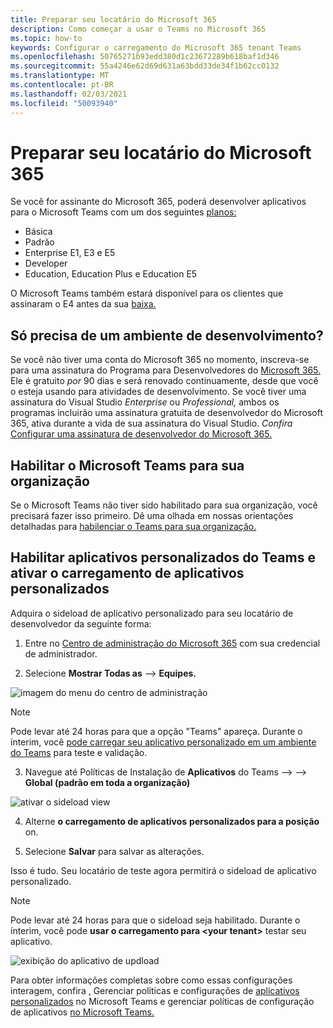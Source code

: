 ```yaml
---
title: Preparar seu locatário do Microsoft 365
description: Como começar a usar o Teams no Microsoft 365
ms.topic: how-to
keywords: Configurar o carregamento do Microsoft 365 tenant Teams
ms.openlocfilehash: 50765271b93edd380d1c23672289b618baf1d346
ms.sourcegitcommit: 55a4246e62d69d631a63bdd33de34f1b62cc0132
ms.translationtype: MT
ms.contentlocale: pt-BR
ms.lasthandoff: 02/03/2021
ms.locfileid: "50093940"
---
```

# <a name="prepare-your-microsoft-365-tenant"></a>Preparar seu locatário do Microsoft 365

Se você for assinante do Microsoft 365, poderá desenvolver aplicativos para o Microsoft Teams com um dos seguintes [planos:](https://products.office.com/business/compare-more-office-365-for-business-plans)

* Básica
* Padrão
* Enterprise E1, E3 e E5
* Developer
* Education, Education Plus e Education E5

O Microsoft Teams também estará disponível para os clientes que assinaram o E4 antes da sua [baixa.](https://support.office.com//article/important-information-for-office-365-enterprise-e4-customers-f9572348-43a2-43fa-a3d8-3b6c9c042147)

## <a name="just-need-a-development-environment"></a>Só precisa de um ambiente de desenvolvimento?

Se você não tiver uma conta do Microsoft 365 no momento, inscreva-se para uma assinatura do Programa para Desenvolvedores do [Microsoft 365.](https://developer.microsoft.com/microsoft-365/dev-program) Ele é gratuito *por* 90 dias e será renovado continuamente, desde que você o esteja usando para atividades de desenvolvimento. Se você tiver uma assinatura do Visual Studio *Enterprise* ou *Professional,* ambos os programas incluirão uma assinatura gratuita de desenvolvedor do Microsoft 365, ativa durante a vida de sua assinatura do Visual Studio. [](https://aka.ms/MyVisualStudioBenefits) *Confira* [Configurar uma assinatura de desenvolvedor do Microsoft 365.](https://docs.microsoft.com/office/developer-program/office-365-developer-program-get-started)

## <a name="enable-microsoft-teams-for-your-organization"></a>Habilitar o Microsoft Teams para sua organização 

Se o Microsoft Teams não tiver sido habilitado para sua organização, você precisará fazer isso primeiro. Dê uma olhada em nossas orientações detalhadas para [habilenciar o Teams para sua organização.](/microsoftteams/enable-features-office-365)

## <a name="enable-custom-teams-apps-and-turn-on-custom-app-uploading"></a>Habilitar aplicativos personalizados do Teams e ativar o carregamento de aplicativos personalizados

Adquira o sideload de aplicativo personalizado para seu locatário de desenvolvedor da seguinte forma:

1. Entre no [Centro de administração do Microsoft 365](https://admin.microsoft.com/Adminportal/Home?source=applauncher#/homepage#/) com sua credencial de administrador. 

2. Selecione **Mostrar Todas as**  -->  **Equipes.** 

![imagem do menu do centro de administração](~/assets/images/prepare-test-tenant/admin-center.png)

> [!Note] 
> Pode levar até 24 horas para que a opção "Teams" apareça. Durante o ínterim, você [pode carregar seu aplicativo personalizado em um ambiente do Teams](/microsoftteams/upload-custom-apps#validate) para teste e validação.

3. Navegue até Políticas de Instalação de **Aplicativos** do Teams  -->    -->  **Global (padrão em toda a organização)**  

![ativar o sideload view](~/assets/images/prepare-test-tenant/turn-on-sideload.png)

4. Alterne **o carregamento de aplicativos** **personalizados para a posição** on.

5. Selecione **Salvar** para salvar as alterações.

Isso é tudo. Seu locatário de teste agora permitirá o sideload de aplicativo personalizado.

> [!Note] 
> Pode levar até 24 horas para que o sideload seja habilitado. Durante o ínterim, você pode **usar o carregamento para \<your tenant>** testar seu aplicativo.

![exibição do aplicativo de updload](~/assets/images/prepare-test-tenant/upload-for-contoso.png)

Para obter informações completas sobre como essas configurações interagem, confira , Gerenciar políticas e configurações de [aplicativos personalizados](https://docs.microsoft.com/microsoftteams/teams-custom-app-policies-and-settings) no Microsoft Teams e gerenciar políticas de configuração de aplicativos [no Microsoft Teams.](https://docs.microsoft.com/microsoftteams/teams-app-setup-policies)
